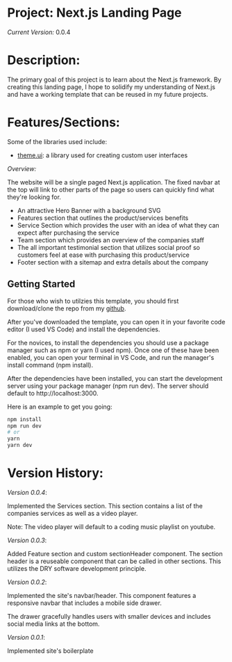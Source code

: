 # Project: Next.js Landing Page

_Current Version:_ 0.0.4

# Description:

The primary goal of this project is to learn about the Next.js framework. By
creating this landing page, I hope to solidify my understanding of Next.js and
have a working template that can be reused in my future projects.

# Features/Sections:

Some of the libraries used include:

- [theme.ui](https://theme-ui.com/): a library used for creating custom user
  interfaces

_Overview:_

The website will be a single paged Next.js application. The fixed navbar at the
top will link to other parts of the page so users can quickly find what they're
looking for.

- An attractive Hero Banner with a background SVG
- Features section that outlines the product/services benefits
- Service Section which provides the user with an idea of what they can expect
  after purchasing the service
- Team section which provides an overview of the companies staff
- The all important testimonial section that utilizes social proof so customers
  feel at ease with purchasing this product/service
- Footer section with a sitemap and extra details about the company

## Getting Started

For those who wish to utilzies this template, you should first download/clone
the repo from my [github](https://github.com/IM-Deane/nextjs-landing-page).

After you've downloaded the template, you can open it in your favorite code
editor (I used VS Code) and install the dependencies.

For the novices, to install the dependencies you should use a package manager
such as npm or yarn (I used npm). Once one of these have been enabled, you can
open your terminal in VS Code, and run the manager's install command (npm
install).

After the dependencies have been installed, you can start the development server
using your package manager (npm run dev). The server should default to
http://localhost:3000.

Here is an example to get you going:

```bash
npm install
npm run dev
# or
yarn
yarn dev
```

# Version History:

_Version 0.0.4_:

Implemented the Services section. This section contains a list of the companies
services as well as a video player.

Note: The video player will default to a coding music playlist on youtube.

_Version 0.0.3_:

Added Feature section and custom sectionHeader component. The section header is
a reuseable component that can be called in other sections. This utilizes the
DRY software development principle.

_Version 0.0.2_:

Implemented the site's navbar/header. This component features a responsive
navbar that includes a mobile side drawer.

The drawer gracefully handles users with smaller devices and includes social
media links at the bottom.

_Version 0.0.1_:

Implemented site's boilerplate
